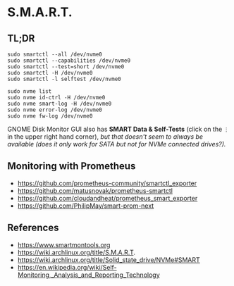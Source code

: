 # S.M.A.R.T.

## TL;DR

    sudo smartctl --all /dev/nvme0
    sudo smartctl --capabilities /dev/nvme0
    sudo smartctl --test=short /dev/nvme0
    sudo smartctl -H /dev/nvme0
    sudo smartctl -l selftest /dev/nvme0

    sudo nvme list
    sudo nvme id-ctrl -H /dev/nvme0
    sudo nvme smart-log -H /dev/nvme0
    sudo nvme error-log /dev/nvme0
    sudo nvme fw-log /dev/nvme0

GNOME Disk Monitor GUI also has **SMART Data & Self-Tests** (click on the `⋮` in the upper right hand corner),
_but that doesn't seem to always be available (does it only work for SATA but not for NVMe connected drives?)._

## Monitoring with Prometheus

* https://github.com/prometheus-community/smartctl_exporter
* https://github.com/matusnovak/prometheus-smartctl
* https://github.com/cloudandheat/prometheus_smart_exporter
* https://github.com/PhilipMay/smart-prom-next

## References

* https://www.smartmontools.org
* https://wiki.archlinux.org/title/S.M.A.R.T.
* https://wiki.archlinux.org/title/Solid_state_drive/NVMe#SMART
* https://en.wikipedia.org/wiki/Self-Monitoring,_Analysis_and_Reporting_Technology
